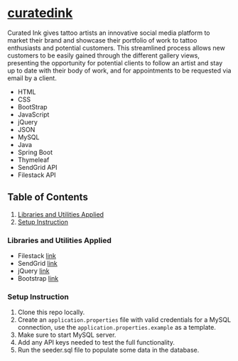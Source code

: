 # [curatedink](https://curatedink.com/)

Curated Ink gives tattoo artists an innovative social media platform to market their brand and showcase their portfolio of work to tattoo enthusiasts and potential customers. This streamlined process allows new customers to be easily gained through the different gallery views, presenting the opportunity for potential clients to follow an artist and stay up to date with their body of work, and for appointments to be requested via email by a client. 
- HTML
- CSS
- BootStrap  
- JavaScript
- jQuery
- JSON
- MySQL
- Java
- Spring Boot
- Thymeleaf
- SendGrid API
- Filestack API

## Table of Contents
1. [Libraries and Utilities Applied](https://github.com/curatedink/curated_ink/edit/main#libraries-and-utilities-applied)
2. [Setup Instruction](https://github.com/curatedink/curated_ink/edit/main#setup-instruction)


### Libraries and Utilities Applied

- Filestack [link](https://www.filestack.com/)
- SendGrid [link](https://sendgrid.com/go/email-brand-signup-sales-1?utm_source=google&utm_medium=cpc&utm_term=%2Bsendgrid%20%2Bapi&utm_campaign=GoogleAds_NAMER_Brand_(English)&gclid=Cj0KCQjwzYGGBhCTARIsAHdMTQyR3f9f0zEmH22xk3-B_Prn5EZI3zwSuWpU0LwlB89hwtXZ0VVNnrEaAnnVEALw_wcB)
- jQuery [link](https://jquery.com/)
- Bootstrap [link](https://getbootstrap.com/docs/4.5/getting-started/download/)


### Setup Instruction

1. Clone this repo locally.
1. Create an `application.properties` file with valid credentials for a MySQL connection, use the `application.properties.example` as a template.
1. Make sure to start MySQL server.
1. Add any API keys needed to test the full functionality.
1. Run the seeder.sql file to populate some data in the database.


